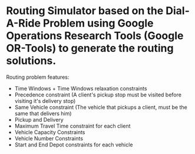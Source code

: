 # Routing Simulator based on the Dial-A-Ride Problem using Google Operations Research Tools (Google OR-Tools)  to generate the routing solutions.
Routing problem features:
  - Time Windows + Time Windows relaxation constraints 
  - Precedence constraint (A client's pickup stop must be visited before visiting it's delivery stop)
  - Same Vehicle constraint (The vehicle that pickups a client, must be the same that delivers him)
  - Pickup and Delivery
  - Maximum Travel Time constraint for each client
  - Vehicle Capacity Constraints
  - Vehicle Number Constraints
  - Start and End Depot constraints for each vehicle
  
